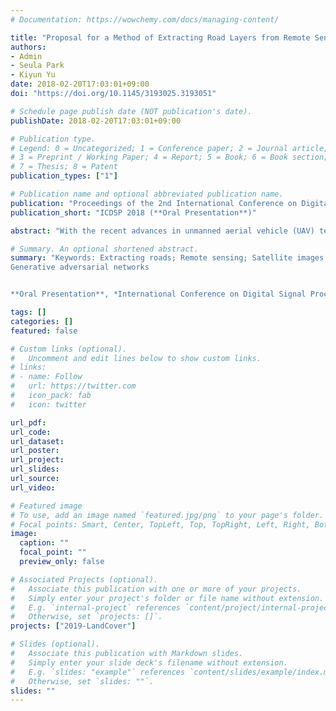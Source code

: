 ```yaml
---
# Documentation: https://wowchemy.com/docs/managing-content/

title: "Proposal for a Method of Extracting Road Layers from Remote Sensing Images Using Conditional GANs"
authors:
- Admin
- Seula Park
- Kiyun Yu
date: 2018-02-20T17:03:01+09:00
doi: "https://doi.org/10.1145/3193025.3193051"

# Schedule page publish date (NOT publication's date).
publishDate: 2018-02-20T17:03:01+09:00

# Publication type.
# Legend: 0 = Uncategorized; 1 = Conference paper; 2 = Journal article;
# 3 = Preprint / Working Paper; 4 = Report; 5 = Book; 6 = Book section;
# 7 = Thesis; 8 = Patent
publication_types: ["1"]

# Publication name and optional abbreviated publication name.
publication: "Proceedings of the 2nd International Conference on Digital Signal Processing (ICDSP 2018)"
publication_short: "ICDSP 2018 (**Oral Presentation**)"

abstract: "With the recent advances in unmanned aerial vehicle (UAV) technology, remote sensing images have become relatively easy to obtain and their accuracy has increased enough to be able to handle land information. Therefore, there is a growing demand to utilize remote sensing images for extracting semantic objects Conventional methods are mainly focused on pixel-based classification and recently people commonly use convolutional neural networks, which post processing is required to linearize roads that are cut off and accurately shape the contours of buildings. We propose the use of a generative model to carry out this post processing in the networks. Using conditional Generative Adversarial Network (GANs), we translate remote sensing images into map-based images from which roads are easily extracted, while retaining the underlying structure. Next, we extract road layers from the generated images. Through this approach, it is possible to achieve the same effect as if complicating post processing were done in the networks during the object extraction process."

# Summary. An optional shortened abstract.
summary: "Keywords: Extracting roads; Remote sensing; Satellite images; Deep learning;
Generative adversarial networks


**Oral Presentation**, *International Conference on Digital Signal Processing (ICDSP)*, Feb. 2018."

tags: []
categories: []
featured: false

# Custom links (optional).
#   Uncomment and edit lines below to show custom links.
# links:
# - name: Follow
#   url: https://twitter.com
#   icon_pack: fab
#   icon: twitter

url_pdf:
url_code:
url_dataset:
url_poster:
url_project:
url_slides:
url_source:
url_video:

# Featured image
# To use, add an image named `featured.jpg/png` to your page's folder. 
# Focal points: Smart, Center, TopLeft, Top, TopRight, Left, Right, BottomLeft, Bottom, BottomRight.
image:
  caption: ""
  focal_point: ""
  preview_only: false

# Associated Projects (optional).
#   Associate this publication with one or more of your projects.
#   Simply enter your project's folder or file name without extension.
#   E.g. `internal-project` references `content/project/internal-project/index.md`.
#   Otherwise, set `projects: []`.
projects: ["2019-LandCover"]

# Slides (optional).
#   Associate this publication with Markdown slides.
#   Simply enter your slide deck's filename without extension.
#   E.g. `slides: "example"` references `content/slides/example/index.md`.
#   Otherwise, set `slides: ""`.
slides: ""
---
```

